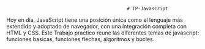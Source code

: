                                                 # TP-Javascript
Hoy en día, JavaScript tiene una posición única como el lenguaje más extendido y adoptado de navegador, 
con una integración completa con HTML y CSS.
Este Trabajo practico reune las diferentes temas de javascript:
funciones basicas, funciones flechas, algoritmos y bucles.
